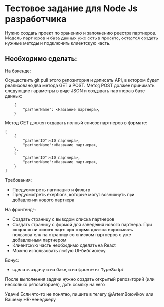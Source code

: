 # Тестовое задание для Node Js разработчика

Нужно создать проект по хранению и заполнению реестра партнеров. 
Модель партнеров и база данных уже есть в проекте, остается создать нужные методы и подключить клиентскую часть.

## Необходимо сделать:

На бэкенде: 

Осуществить git pull этого репозитория и дописать API, в котором будет реализовано два метода GET и POST.
Метод POST должен принимать следующие параметры в виде JSON и создавать партнера в базе данных: 
```
    {
        "partnerName": <Название партнера>,
    }
```

Метод GET должен отдавать полный список партнеров в формате:
```
[
    {
        "partnerID":<ID партнера>,
        "partnerName":<Название партнера>,
    },
    {   
        "partnerID":<ID партнера>,
        "partnerName":<Название партнера>,
    }
]
```

Требования:

- Предусмотреть пагинацию и фильтр
- Предусмотреть exeptions, которые могут возникнуть при добавлении нового партнера

На фронтенде:

- Создать страницу с выводом списка партнеров
- Создать страницу с формой для заведения нового партнера. При сохранении нового партнера форма должна пересылать пользователя на страницу со списком партнеров с уже добавленным партнером
- Клиентскую часть необходимо сделать на React
- Можно использовать любую UI-библиотекy

Бонус:
- сделать задачу и на бэке, и на фронте на TypeScript

После выполнения задачи нужно создать открытый репозиторий (или несколько репозиториев), дать ссылку на него

Удачи! Если что-то не понятно, пишите в телегу @ArtemBorovikov или Вашему HR-менеджеру

